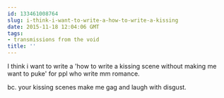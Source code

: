 ```yaml
---
id: 133461008764
slug: i-think-i-want-to-write-a-how-to-write-a-kissing
date: 2015-11-18 12:04:06 GMT
tags:
- transmissions from the void
title: ''
---
```

I think i want to write a 'how to write a kissing scene without making me want to puke' for ppl who write mm romance. 

bc. your kissing scenes make me gag and laugh with disgust.